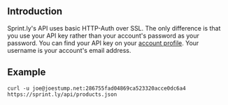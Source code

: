 ## Introduction

Sprint.ly's API uses basic HTTP-Auth over SSL. The only difference is that you use your API key rather than your account's password as your password. You can find your API key on your [account profile](https://sprint.ly/account/profile/). Your username is your account's email address.

## Example

    curl -u joe@joestump.net:286755fad04869ca523320acce0dc6a4 https://sprint.ly/api/products.json

